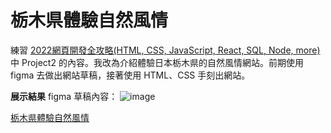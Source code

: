 # 栃木県體驗自然風情
 練習 [2022網頁開發全攻略(HTML, CSS, JavaScript, React, SQL, Node, more)](https://www.udemy.com/course/html5-css3-z/) 中 Project2 的內容。我改為介紹體驗日本栃木県的自然風情網站。前期使用 figma 去做出網站草稿，接著使用 HTML、CSS 手刻出網站。
 
 **展示結果**
 figma 草稿內容：
 ![image](https://github.com/Alice-nor/front-endPratice/blob/main/06-栃木県體驗自然風情/webImage.png)

 [栃木県體驗自然風情](https://alice-nor.github.io/front-endPratice/06-栃木県體驗自然風情/index.html)
